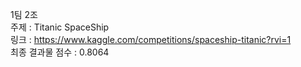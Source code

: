 1팀 2조 \
주제 : Titanic SpaceShip\
링크 : https://www.kaggle.com/competitions/spaceship-titanic?rvi=1 \
최종 결과물 점수 : 0.8064 
